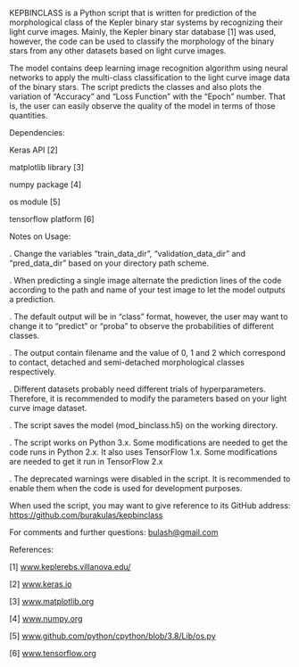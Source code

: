 KEPBINCLASS is a Python script that is written for prediction of the morphological class of the Kepler binary star systems by recognizing their light curve images. Mainly, the Kepler binary star database [1] was used, however, the code can be used to classify the morphology of the binary stars from any other datasets based on light curve images.  

The model contains deep learning image recognition algorithm using neural networks to apply the multi-class classification to the light curve image data of the binary stars. The script predicts the classes and also plots the variation of “Accuracy” and “Loss Function” with the “Epoch” number. That is, the user can easily observe the quality of the model in terms of those quantities. 
 

Dependencies: 

Keras API [2] 

matplotlib library [3] 

numpy package [4] 

os module [5] 

tensorflow platform [6] 


 
Notes on Usage: 

. Change the variables “train_data_dir”, “validation_data_dir” and “pred_data_dir” based on your directory path scheme. 

. When predicting a single image alternate the prediction lines of the code according to the path and name of your test image to let the model outputs a prediction. 

. The default output will be in “class” format, however, the user may want to change it to “predict” or “proba” to observe the probabilities of different classes. 

. The output contain filename and the value of 0, 1 and 2 which correspond to contact, detached and semi-detached morphological classes respectively.  

. Different datasets probably need different trials of hyperparameters. Therefore, it is recommended to modify the parameters based on your light curve image dataset. 

. The script saves the model (mod_binclass.h5) on the working directory. 

. The script works on Python 3.x. Some modifications are needed to get the code runs in Python 2.x. It also uses TensorFlow 1.x. Some modifications are needed to get it run in TensorFlow 2.x 

. The deprecated warnings were disabled in the script. It is recommended to enable them when the code is used for development purposes. 


When used the script, you may want to give reference to its GitHub address: https://github.com/burakulas/kepbinclass

For comments and further questions: bulash@gmail.com
 

References: 

[1] www.keplerebs.villanova.edu/   

[2] www.keras.io 

[3] www.matplotlib.org 

[4] www.numpy.org 

[5] www.github.com/python/cpython/blob/3.8/Lib/os.py 

[6] www.tensorflow.org 
